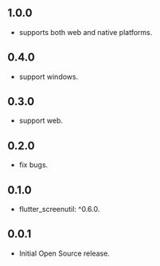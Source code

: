 ## 1.0.0

* supports both web and native platforms.

## 0.4.0

* support windows.

## 0.3.0

* support web.

## 0.2.0

* fix bugs.

## 0.1.0

* flutter_screenutil: ^0.6.0.

## 0.0.1

* Initial Open Source release.
